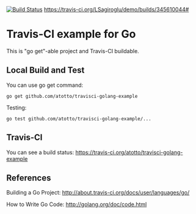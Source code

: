 [![Build Status](https://travis-ci.org/LSagiroglu/demo.png)](https://travis-ci.org/LSagiroglu/demo)
https://travis-ci.org/LSagiroglu/demo/builds/345610044#
# Travis-CI example for Go

This is "go get"-able project and Travis-CI buildable.


## Local Build and Test

You can use go get command: 

    go get github.com/atotto/travisci-golang-example 

Testing:

    go test github.com/atotto/travisci-golang-example/...


## Travis-CI

You can see a build status: https://travis-ci.org/atotto/travisci-golang-example



## References

Building a Go Project: http://about.travis-ci.org/docs/user/languages/go/

How to Write Go Code: http://golang.org/doc/code.html

